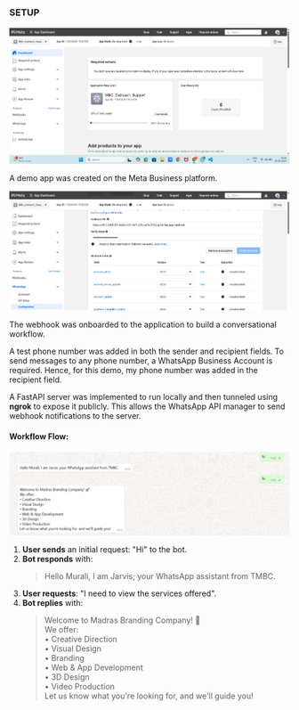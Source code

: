 ### SETUP

![APP](imgs/app.png)

A demo app was created on the Meta Business platform.

![WEBHOOK](imgs/webhook.png)

The webhook was onboarded to the application to build a conversational workflow.

A test phone number was added in both the sender and recipient fields. To send messages to any phone number, a WhatsApp Business Account is required. Hence, for this demo, my phone number was added in the recipient field.

A FastAPI server was implemented to run locally and then tunneled using **ngrok** to expose it publicly. This allows the WhatsApp API manager to send webhook notifications to the server.

#### Workflow Flow:
![Demo](imgs/demo.png)
1. **User sends** an initial request: "Hi" to the bot.
2. **Bot responds** with:
   > Hello Murali, I am Jarvis; your WhatsApp assistant from TMBC.
3. **User requests**: "I need to view the services offered".
4. **Bot replies** with:
   > Welcome to Madras Branding Company! 🚀  
   > We offer:  
   > • Creative Direction  
   > • Visual Design  
   > • Branding  
   > • Web & App Development  
   > • 3D Design  
   > • Video Production  
   > Let us know what you're looking for, and we'll guide you!
